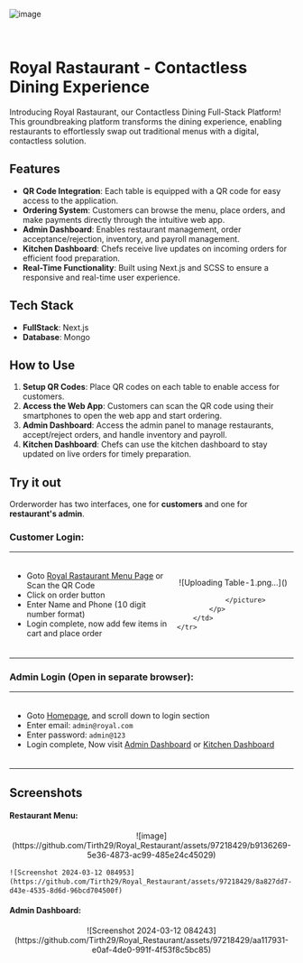 ![image](https://github.com/Tirth29/Royal_Restaurant/assets/97218429/a1429a5c-b7f1-4548-9847-f9d1ae0f6613)

<br>

# Royal Rastaurant - Contactless Dining Experience

Introducing Royal Rastaurant, our Contactless Dining Full-Stack Platform! This groundbreaking platform transforms the dining experience, enabling restaurants to effortlessly swap out traditional menus with a digital, contactless solution.

## Features

- **QR Code Integration**: Each table is equipped with a QR code for easy access to the application.
- **Ordering System**: Customers can browse the menu, place orders, and make payments directly through the intuitive web app.
- **Admin Dashboard**: Enables restaurant management, order acceptance/rejection, inventory, and payroll management.
- **Kitchen Dashboard**: Chefs receive live updates on incoming orders for efficient food preparation.
- **Real-Time Functionality**: Built using Next.js and SCSS to ensure a responsive and real-time user experience.

## Tech Stack

- **FullStack**: Next.js
- **Database**: Mongo

## How to Use

1. **Setup QR Codes**: Place QR codes on each table to enable access for customers.
2. **Access the Web App**: Customers can scan the QR code using their smartphones to open the web app and start ordering.
3. **Admin Dashboard**: Access the admin panel to manage restaurants, accept/reject orders, and handle inventory and payroll.
4. **Kitchen Dashboard**: Chefs can use the kitchen dashboard to stay updated on live orders for timely preparation.

## Try it out
Orderworder has two interfaces, one for **customers** and one for **restaurant's admin**.

### Customer Login:
<table>
	<tr>
		<td>
			<ul>
				<img src="public/screenshots/px.png" width="0px" height="0px">
				<li>Goto <a href="http://localhost:3000/royal11?table=1&tab=menu&category=&search=">Royal Rastaurant Menu Page</a> or Scan the QR Code</li>
				<li>Click on order button</li>
				<li>Enter Name and Phone (10 digit number format)</li>
				<li>Login complete, now add few items in cart and place order</li>
				<img src="public/screenshots/px.png" width="500px" height="0px">
			</ul>
		</td>
		<td width="200px">
			<p align="center">
				<picture>
					![Uploading Table-1.png…]()
					
				</picture>
			</p>
		</td>
	</tr>
</table>

### Admin Login (Open in separate browser):
<table>
	<tr>
		<td>
			<ul>
				<img src="public/screenshots/px.png" width="0px" height="0px">
				<li>Goto <a href="https://orderworder.ritik.me">Homepage</a>, and scroll down to login section</li>
				<li>Enter email: <code>admin@royal.com</code></li>
				<li>Enter password: <code>admin@123</code></li>
				<li>Login complete, Now visit <a href="https://orderworder.ritik.me/dashboard">Admin Dashboard</a> or <a href="https://orderworder.ritik.me/kitchen">Kitchen Dashboard</a></li>
				<img src="public/screenshots/px.png" width="700px" height="0px">
			</ul>
		</td>
	</tr>
</table>

## Screenshots

#### Restaurant Menu:
<p align="center">
	![image](https://github.com/Tirth29/Royal_Restaurant/assets/97218429/b9136269-5e36-4873-ac99-485e24c45029)

	![Screenshot 2024-03-12 084953](https://github.com/Tirth29/Royal_Restaurant/assets/97218429/8a827dd7-d43e-4535-8d6d-96bcd704500f)

</p>

#### Admin Dashboard:
<p align="center">
	![Screenshot 2024-03-12 084243](https://github.com/Tirth29/Royal_Restaurant/assets/97218429/aa117931-e0af-4de0-991f-4f53f8c5bc85)
</p>
